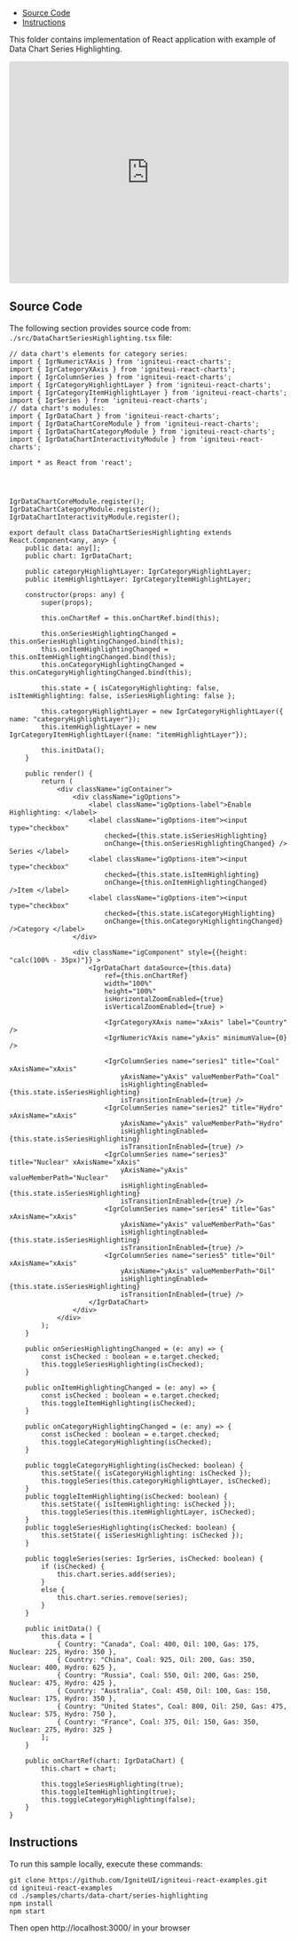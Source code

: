 <!-- NOTE: do not change this file because it will be auto re-generated from template file: -->
<!-- https://github.com/IgniteUI/igniteui-react-examples/tree/master/sample-template-files/ReadMe.md -->

<!-- ## Table of Contents -->
<!-- - [Sample Preview](#Sample-Preview) -->
- [Source Code](#Source-Code)
- [Instructions](#Instructions)

This folder contains implementation of React application with example of Data Chart Series Highlighting.
<!-- in the Data Chart component -->
<!-- [Data Chart](https://infragistics.com/Reactsite/components/data-chart.html) -->

<html lang="en" xmlns="http://www.w3.org/1999/xhtml">
    <body>
        <!-- <a target="_blank" href="https://codesandbox.io/s/github/IgniteUI/igniteui-react-examples/tree/master/samples/charts/data-chart/series-highlighting?fontsize=14&hidenavigation=1&theme=dark&view=preview&file=/src/DataChartSeriesHighlighting.tsx" rel="noopener noreferrer">
            <img height="40px" style="border-radius: 0.5rem" alt="Edit on CodeSandbox" src="https://static.infragistics.com/xplatform/images/sandbox/edit.png"/>
        </a> -->
        <!-- <a target="_blank"
href="https://codesandbox.io/s/github/IgniteUI/igniteui-react-examples/tree/master/samples/maps/geo-map/binding-csv-points?fontsize=14&hidenavigation=1&theme=dark&view=preview">
            <img alt="Edit Sample" src="https://codesandbox.io/static/img/play-codesandbox.svg"/>
        </a> -->
        <!-- <a target="_blank" style="margin-left: 0.5rem"
href="https://codesandbox.io/embed/github/IgniteUI/igniteui-react-examples/tree/master/samples/charts/data-chart/series-highlighting?fontsize=14&hidenavigation=1&theme=dark&view=preview&file=/src/DataChartSeriesHighlighting.tsx">
            <img height="40px" style="border-radius: 5px" alt="View on CodeSandbox" src="https://static.infragistics.com/xplatform/images/sandbox/view.png"/>
        </a> -->
        <!-- <a target="_blank"
href="https://codesandbox.io/embed/github/IgniteUI/igniteui-react-examples/tree/master/samples/maps/geo-map/binding-csv-points?fontsize=14&hidenavigation=1&theme=dark&view=preview">
            <img alt="View on CodeSandbox" src="https://static.infragistics.com/xplatform/images/sandbox/view.png"/>
        </a>
https://codesandbox.io/embed/react-treemap-overview-rtb45
https://codesandbox.io/static/img/play-codesandbox.svg
https://codesandbox.io/embed/react-treemap-overview-rtb45?view=browser -->
    </body>
</html>

<!-- ## Sample Preview -->

<iframe
  src="https://codesandbox.io/embed/github/IgniteUI/igniteui-react-examples/tree/master/samples/charts/data-chart/series-highlighting?fontsize=14&hidenavigation=1&theme=dark&view=preview&file=/src/DataChartSeriesHighlighting.tsx"
  style="width:100%; height:400px; border:0; border-radius: 4px; overflow:hidden;"
  allow="accelerometer; ambient-light-sensor; camera; encrypted-media; geolocation; gyroscope; hid; microphone; midi; payment; usb; vr"
  sandbox="allow-forms allow-modals allow-popups allow-presentation allow-same-origin allow-scripts"
></iframe>

## Source Code

The following section provides source code from:
`./src/DataChartSeriesHighlighting.tsx` file:

```tsx
// data chart's elements for category series:
import { IgrNumericYAxis } from 'igniteui-react-charts';
import { IgrCategoryXAxis } from 'igniteui-react-charts';
import { IgrColumnSeries } from 'igniteui-react-charts';
import { IgrCategoryHighlightLayer } from 'igniteui-react-charts';
import { IgrCategoryItemHighlightLayer } from 'igniteui-react-charts';
import { IgrSeries } from 'igniteui-react-charts';
// data chart's modules:
import { IgrDataChart } from 'igniteui-react-charts';
import { IgrDataChartCoreModule } from 'igniteui-react-charts';
import { IgrDataChartCategoryModule } from 'igniteui-react-charts';
import { IgrDataChartInteractivityModule } from 'igniteui-react-charts';

import * as React from 'react';




IgrDataChartCoreModule.register();
IgrDataChartCategoryModule.register();
IgrDataChartInteractivityModule.register();

export default class DataChartSeriesHighlighting extends React.Component<any, any> {
    public data: any[];
    public chart: IgrDataChart;

    public categoryHighlightLayer: IgrCategoryHighlightLayer;
    public itemHighlightLayer: IgrCategoryItemHighlightLayer;

    constructor(props: any) {
        super(props);

        this.onChartRef = this.onChartRef.bind(this);

        this.onSeriesHighlightingChanged = this.onSeriesHighlightingChanged.bind(this);
        this.onItemHighlightingChanged = this.onItemHighlightingChanged.bind(this);
        this.onCategoryHighlightingChanged = this.onCategoryHighlightingChanged.bind(this);

        this.state = { isCategoryHighlighting: false, isItemHighlighting: false, isSeriesHighlighting: false };

        this.categoryHighlightLayer = new IgrCategoryHighlightLayer({ name: "categoryHighlightLayer"});
        this.itemHighlightLayer = new IgrCategoryItemHighlightLayer({name: "itemHighlightLayer"});

        this.initData();
    }

    public render() {
        return (
            <div className="igContainer">
                <div className="igOptions">
                    <label className="igOptions-label">Enable Highlighting: </label>
                    <label className="igOptions-item"><input type="checkbox"
                        checked={this.state.isSeriesHighlighting}
                        onChange={this.onSeriesHighlightingChanged} /> Series </label>
                    <label className="igOptions-item"><input type="checkbox"
                        checked={this.state.isItemHighlighting}
                        onChange={this.onItemHighlightingChanged} />Item </label>
                    <label className="igOptions-item"><input type="checkbox"
                        checked={this.state.isCategoryHighlighting}
                        onChange={this.onCategoryHighlightingChanged} />Category </label>
                </div>

                <div className="igComponent" style={{height: "calc(100% - 35px)"}} >
                    <IgrDataChart dataSource={this.data}
                        ref={this.onChartRef}
                        width="100%"
                        height="100%"
                        isHorizontalZoomEnabled={true}
                        isVerticalZoomEnabled={true} >

                        <IgrCategoryXAxis name="xAxis" label="Country" />
                        <IgrNumericYAxis name="yAxis" minimumValue={0} />

                        <IgrColumnSeries name="series1" title="Coal" xAxisName="xAxis"
                            yAxisName="yAxis" valueMemberPath="Coal"
                            isHighlightingEnabled={this.state.isSeriesHighlighting}
                            isTransitionInEnabled={true} />
                        <IgrColumnSeries name="series2" title="Hydro" xAxisName="xAxis"
                            yAxisName="yAxis" valueMemberPath="Hydro"
                            isHighlightingEnabled={this.state.isSeriesHighlighting}
                            isTransitionInEnabled={true} />
                        <IgrColumnSeries name="series3" title="Nuclear" xAxisName="xAxis"
                            yAxisName="yAxis" valueMemberPath="Nuclear"
                            isHighlightingEnabled={this.state.isSeriesHighlighting}
                            isTransitionInEnabled={true} />
                        <IgrColumnSeries name="series4" title="Gas" xAxisName="xAxis"
                            yAxisName="yAxis" valueMemberPath="Gas"
                            isHighlightingEnabled={this.state.isSeriesHighlighting}
                            isTransitionInEnabled={true} />
                        <IgrColumnSeries name="series5" title="Oil" xAxisName="xAxis"
                            yAxisName="yAxis" valueMemberPath="Oil"
                            isHighlightingEnabled={this.state.isSeriesHighlighting}
                            isTransitionInEnabled={true} />
                    </IgrDataChart>
                </div>
            </div>
        );
    }

    public onSeriesHighlightingChanged = (e: any) => {
        const isChecked : boolean = e.target.checked;
        this.toggleSeriesHighlighting(isChecked);
    }

    public onItemHighlightingChanged = (e: any) => {
        const isChecked : boolean = e.target.checked;
        this.toggleItemHighlighting(isChecked);
    }

    public onCategoryHighlightingChanged = (e: any) => {
        const isChecked : boolean = e.target.checked;
        this.toggleCategoryHighlighting(isChecked);
    }

    public toggleCategoryHighlighting(isChecked: boolean) {
        this.setState({ isCategoryHighlighting: isChecked });
        this.toggleSeries(this.categoryHighlightLayer, isChecked);
    }
    public toggleItemHighlighting(isChecked: boolean) {
        this.setState({ isItemHighlighting: isChecked });
        this.toggleSeries(this.itemHighlightLayer, isChecked);
    }
    public toggleSeriesHighlighting(isChecked: boolean) {
        this.setState({ isSeriesHighlighting: isChecked });
    }

    public toggleSeries(series: IgrSeries, isChecked: boolean) {
        if (isChecked) {
            this.chart.series.add(series);
        }
        else {
            this.chart.series.remove(series);
        }
    }

    public initData() {
        this.data = [
            { Country: "Canada", Coal: 400, Oil: 100, Gas: 175, Nuclear: 225, Hydro: 350 },
            { Country: "China", Coal: 925, Oil: 200, Gas: 350, Nuclear: 400, Hydro: 625 },
            { Country: "Russia", Coal: 550, Oil: 200, Gas: 250, Nuclear: 475, Hydro: 425 },
            { Country: "Australia", Coal: 450, Oil: 100, Gas: 150, Nuclear: 175, Hydro: 350 },
            { Country: "United States", Coal: 800, Oil: 250, Gas: 475, Nuclear: 575, Hydro: 750 },
            { Country: "France", Coal: 375, Oil: 150, Gas: 350, Nuclear: 275, Hydro: 325 }
        ];
    }

    public onChartRef(chart: IgrDataChart) {
        this.chart = chart;

        this.toggleSeriesHighlighting(true);
        this.toggleItemHighlighting(true);
        this.toggleCategoryHighlighting(false);
    }
}

```

## Instructions
To run this sample locally, execute these commands:

```
git clone https://github.com/IgniteUI/igniteui-react-examples.git
cd igniteui-react-examples
cd ./samples/charts/data-chart/series-highlighting
npm install
npm start

```

Then open http://localhost:3000/ in your browser

